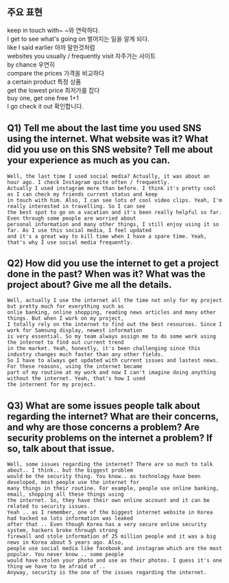 ## 주요 표현
keep in touch with~ ~와 연락하다.  
I get to see what's going on 벌어지는 일을 알게 되다.  
like I said earlier 아까 말한것처럼  
websites you usually / frequently visit 자주가는 사이트  
by chance 우연히  
compare the prices 가격을 비교하다  
a certain product 특정 상품  
get the lowest price 최저가를 잡다  
buy one, get one free 1+1  
I go check it out 확인합니다.  
## Q1) Tell me about the last time you used SNS using the internet. What website was it? What did you use on this SNS website? Tell me about your experience as much as you can.
```
Well, the last time I used social media? Actually, it was about an hour ago. I check Instagram quite often / frequently.  
Actually I used instagram more than before. I think it's pretty cool as I can check my friends current status and keep
in touch with him. Also, I can see lots of cool video clips. Yeah, I'm really interested in travelling. So I can see
the best spot to go on a vacation and it's been really helpful so far. Even through some people are worried about
personal information and many other things, I still enjoy using it so far. As I use this social media, I feel updated
and it's a great way to kill time when I have a spare time. Yeah, that's why I use social media frequently.
```
## Q2) How did you use the internet to get a project done in the past? When was it? What was the project about? Give me all the details.
```
Well, actually I use the internet all the time not only for my project but pretty much for everything such as  
onlie banking, online shopping, reading news articles and many other things. But when I work on my project,  
I totally rely on the internet to find out the best resources. Since I work for Samsung display, newest information
is very essential. So my team always assign me to do some work using the internet to find out current trend
in the market. Yeah, honestly, it's been challenging since this industry changes much faster than any other fields.
So I have to always get updated with current issues and lastest news. For these reasons, using the internet became
part of my routine at my work and now I can't imagine doing anything without the internet. Yeah, that's how I used  
the internent for my project.
```
## Q3) What are some issues people talk about regarding the internet? What are their concerns, and why are those concerns a problem? Are security problems on the internet a problem? If so, talk about that issue.  
```
Well, some issues regarding the internet? There are so much to talk about.. I think.. but the biggest problem  
would be the security thing. You know.. as technology have been developed, most people use the internet for  
many things in their routine. For example, people use online banking, email, shopping all these things using  
the internet. So, they have their own online account and it can be related to security issues.  
Yeah .. as I remember, one of the biggest internet website in Korea had hacked so lots information was leaked  
after that .. Even though Korea has a very secure online security system, hackers broke through strong  
firewall and stole information of 25 million people and it was a big news in Korea about 5 years ago. Also,  
people use social media like facebook and instagram which are the most popular. You never know .. some people  
would have stolen your photo and use as their photos. I guess it's one thing we have to be afraid of ..  
Anyway, security is the one of the issues regarding the internet.
```
